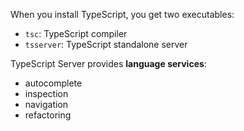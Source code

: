 When you install TypeScript, you get two executables:
* `tsc`: TypeScript compiler
* `tsserver`: TypeScript standalone server

TypeScript Server provides **language services**:
* autocomplete
* inspection
* navigation
* refactoring
